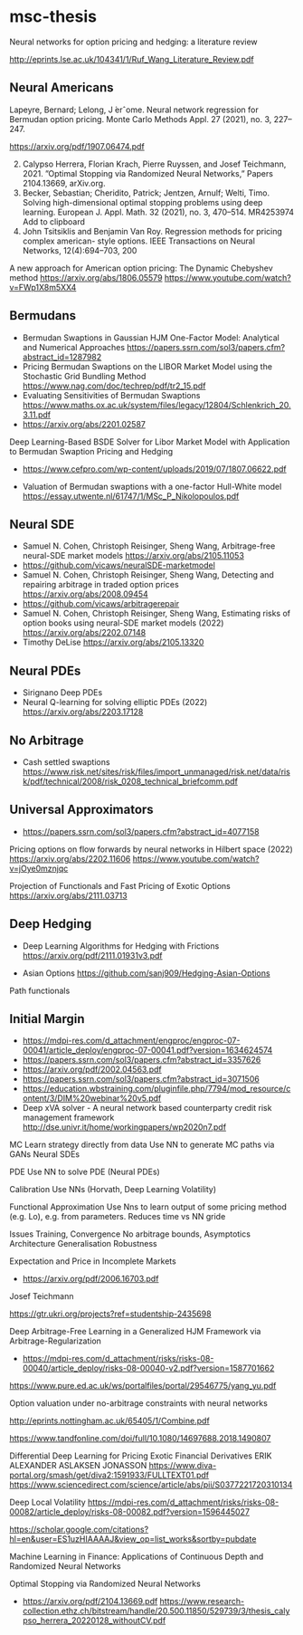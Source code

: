 # msc-thesis


Neural networks for option pricing and hedging:
a literature review

http://eprints.lse.ac.uk/104341/1/Ruf_Wang_Literature_Review.pdf


## Neural Americans

Lapeyre, Bernard; Lelong, J ́erˆome. Neural network regression for Bermudan option pricing.
Monte Carlo Methods Appl. 27 (2021), no. 3, 227–247.

https://arxiv.org/pdf/1907.06474.pdf

2. Calypso Herrera, Florian Krach, Pierre Ruyssen, and Josef Teichmann, 2021. ”Optimal
Stopping via Randomized Neural Networks,” Papers 2104.13669, arXiv.org.
3. Becker, Sebastian; Cheridito, Patrick; Jentzen, Arnulf; Welti, Timo. Solving high-dimensional
optimal stopping problems using deep learning. European J. Appl. Math. 32 (2021), no. 3,
470–514. MR4253974 Add to clipboard
4. John Tsitsiklis and Benjamin Van Roy. Regression methods for pricing complex american-
style options. IEEE Transactions on Neural Networks, 12(4):694–703, 200

A new approach for American option pricing: The Dynamic Chebyshev method
https://arxiv.org/abs/1806.05579
https://www.youtube.com/watch?v=FWp1X8m5XX4

## Bermudans
 
+ Bermudan Swaptions in Gaussian HJM One-Factor Model: Analytical and Numerical Approaches https://papers.ssrn.com/sol3/papers.cfm?abstract_id=1287982
+ Pricing Bermudan Swaptions on the LIBOR Market Model
using the Stochastic Grid Bundling Method https://www.nag.com/doc/techrep/pdf/tr2_15.pdf
+ Evaluating Sensitivities of Bermudan Swaptions https://www.maths.ox.ac.uk/system/files/legacy/12804/Schlenkrich_20.3.11.pdf
+ https://arxiv.org/abs/2201.02587

Deep Learning-Based BSDE Solver for Libor
Market Model with Application to Bermudan
Swaption Pricing and Hedging

+ https://www.cefpro.com/wp-content/uploads/2019/07/1807.06622.pdf

+ Valuation of Bermudan swaptions with a one-factor
Hull-White model https://essay.utwente.nl/61747/1/MSc_P_Nikolopoulos.pdf

## Neural SDE

+ Samuel N. Cohen, Christoph Reisinger, Sheng Wang, Arbitrage-free neural-SDE market models https://arxiv.org/abs/2105.11053
+ https://github.com/vicaws/neuralSDE-marketmodel
+ Samuel N. Cohen, Christoph Reisinger, Sheng Wang, Detecting and repairing arbitrage in traded option prices https://arxiv.org/abs/2008.09454
+ https://github.com/vicaws/arbitragerepair
+ Samuel N. Cohen, Christoph Reisinger, Sheng Wang, Estimating risks of option books using neural-SDE market models (2022) https://arxiv.org/abs/2202.07148
+ Timothy DeLise https://arxiv.org/abs/2105.13320

## Neural PDEs

+ Sirignano Deep PDEs
+ Neural Q-learning for solving elliptic PDEs (2022) https://arxiv.org/abs/2203.17128


## No Arbitrage
+ Cash settled swaptions https://www.risk.net/sites/risk/files/import_unmanaged/risk.net/data/risk/pdf/technical/2008/risk_0208_technical_briefcomm.pdf


## Universal Approximators

+ https://papers.ssrn.com/sol3/papers.cfm?abstract_id=4077158


​​Pricing options on flow forwards by neural networks in Hilbert space (2022)
https://arxiv.org/abs/2202.11606
https://www.youtube.com/watch?v=jOye0mznjqc



Projection of Functionals and Fast Pricing of Exotic Options
https://arxiv.org/abs/2111.03713


## Deep Hedging

+ Deep Learning Algorithms for Hedging with Frictions https://arxiv.org/pdf/2111.01931v3.pdf

+ Asian Options https://github.com/sanj909/Hedging-Asian-Options

Path functionals

## Initial Margin

+ https://mdpi-res.com/d_attachment/engproc/engproc-07-00041/article_deploy/engproc-07-00041.pdf?version=1634624574
+ https://papers.ssrn.com/sol3/papers.cfm?abstract_id=3357626
+ https://arxiv.org/pdf/2002.04563.pdf
+ https://papers.ssrn.com/sol3/papers.cfm?abstract_id=3071506
+ https://education.wbstraining.com/pluginfile.php/7794/mod_resource/content/3/DIM%20webinar%20v5.pdf
+ Deep xVA solver - A neural network based counterparty
credit risk management framework http://dse.univr.it/home/workingpapers/wp2020n7.pdf


MC 
Learn strategy directly from data
Use NN to generate MC paths via GANs
Neural SDEs

PDE
Use NN to solve PDE (Neural PDEs)

Calibration
Use NNs (Horvath, Deep Learning Volatility)

Functional Approximation
Use Nns to learn output of some pricing method (e.g. Lo), e.g. from parameters. Reduces time vs NN gride

Issues
Training, Convergence
No arbitrage bounds, Asymptotics
Architecture
Generalisation
Robustness


Expectation and Price in Incomplete Markets

+ https://arxiv.org/pdf/2006.16703.pdf

Josef Teichmann

https://gtr.ukri.org/projects?ref=studentship-2435698

Deep Arbitrage-Free Learning in a Generalized HJM Framework via Arbitrage-Regularization

+ https://mdpi-res.com/d_attachment/risks/risks-08-00040/article_deploy/risks-08-00040-v2.pdf?version=1587701662


https://www.pure.ed.ac.uk/ws/portalfiles/portal/29546775/yang_yu.pdf

Option valuation under no-arbitrage constraints with neural networks

http://eprints.nottingham.ac.uk/65405/1/Combine.pdf

https://www.tandfonline.com/doi/full/10.1080/14697688.2018.1490807


Differential Deep Learning for
Pricing Exotic Financial Derivatives
ERIK ALEXANDER ASLAKSEN JONASSON
https://www.diva-portal.org/smash/get/diva2:1591933/FULLTEXT01.pdf
https://www.sciencedirect.com/science/article/abs/pii/S0377221720310134



Deep Local Volatility
https://mdpi-res.com/d_attachment/risks/risks-08-00082/article_deploy/risks-08-00082.pdf?version=1596445027


https://scholar.google.com/citations?hl=en&user=ES1uzHIAAAAJ&view_op=list_works&sortby=pubdate


Machine Learning in Finance:
Applications of Continuous Depth
and Randomized Neural Networks
	


Optimal Stopping via Randomized Neural Networks
+ https://arxiv.org/pdf/2104.13669.pdf
https://www.research-collection.ethz.ch/bitstream/handle/20.500.11850/529739/3/thesis_calypso_herrera_20220128_withoutCV.pdf